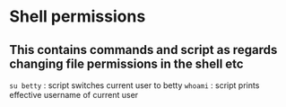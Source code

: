 # Shell permissions
## This contains commands and script as regards changing file permissions in the shell etc

`su betty` : script switches current user to betty
`whoami` : script prints effective username of current user
